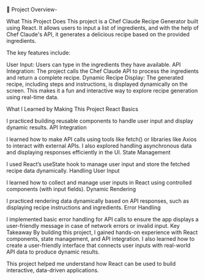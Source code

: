 🌟 Project Overview-


What This Project Does
This project is a Chef Claude Recipe Generator built using React. It allows users to input a list of ingredients, and with the help of Chef Claude's API, it generates a delicious recipe based on the provided ingredients.

The key features include:

User Input: Users can type in the ingredients they have available.
API Integration: The project calls the Chef Claude API to process the ingredients and return a complete recipe.
Dynamic Recipe Display: The generated recipe, including steps and instructions, is displayed dynamically on the screen.
This makes it a fun and interactive way to explore recipe generation using real-time data.

What I Learned by Making This Project
React Basics

I practiced building reusable components to handle user input and display dynamic results.
API Integration

I learned how to make API calls using tools like fetch() or libraries like Axios to interact with external APIs.
I also explored handling asynchronous data and displaying responses efficiently in the UI.
State Management

I used React’s useState hook to manage user input and store the fetched recipe data dynamically.
Handling User Input

I learned how to collect and manage user inputs in React using controlled components (with input fields).
Dynamic Rendering

I practiced rendering data dynamically based on API responses, such as displaying recipe instructions and ingredients.
Error Handling

I implemented basic error handling for API calls to ensure the app displays a user-friendly message in case of network errors or invalid input.
Key Takeaway
By building this project, I gained hands-on experience with React components, state management, and API integration. I also learned how to create a user-friendly interface that connects user inputs with real-world API data to produce dynamic results.

This project helped me understand how React can be used to build interactive, data-driven applications.

